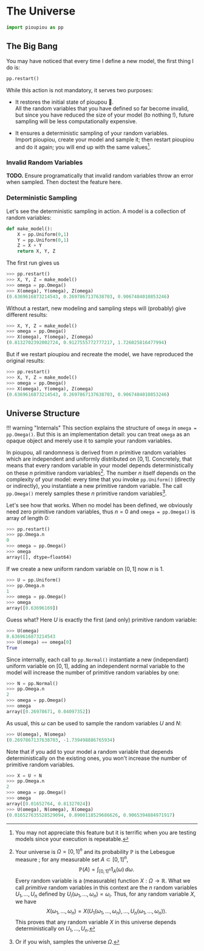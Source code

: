The Universe
================================================================================

```python
import pioupiou as pp
```

The Big Bang
--------------------------------------------------------------------------------

You may have noticed that every time I define a new model, the first thing I do
is:

```python
pp.restart()
```

While this action is not mandatory, it serves two purposes:

  - It restores the initial state of pioupou 🐣.    
    All the random variables that you have defined so far become invalid, 
    but since you have reduced the size of your model (to nothing !), 
    future sampling will be less computationally expensive.

  - It ensures a deterministic sampling of your random variables.  
    Import pioupiou, create your model and sample it;
    then restart pioupiou and do it again; 
    you will end up with the same values[^3].

[^3]: You may not appreciate this feature but it is terrific when you are 
    testing models since your execution is repeatable.

### Invalid Random Variables

**TODO.** Ensure programatically that invalid random variables throw an
error when sampled. Then doctest the feature here.

### Deterministic Sampling 

Let's see the deterministic sampling in action.
A model is a collection of random variables:
```python
def make_model():
    X = pp.Uniform(0,1)
    Y = pp.Uniform(0,1)
    Z = X + Y
    return X, Y, Z
```

The first run gives us
```python
>>> pp.restart()
>>> X, Y, Z = make_model()
>>> omega = pp.Omega()
>>> X(omega), Y(omega), Z(omega)
(0.6369616873214543, 0.2697867137638703, 0.9067484010853246)
```

Without a restart, new modeling and sampling steps will (probably) give 
different results:
```python
>>> X, Y, Z = make_model()
>>> omega = pp.Omega()
>>> X(omega), Y(omega), Z(omega)
(0.8132702392002724, 0.9127555772777217, 1.726025816477994)
```

But if we restart pioupiou and recreate the model, we have reproduced the 
original results:
```python
>>> pp.restart()
>>> X, Y, Z = make_model()
>>> omega = pp.Omega()
>>> X(omega), Y(omega), Z(omega)
(0.6369616873214543, 0.2697867137638703, 0.9067484010853246)
```

Universe Structure
--------------------------------------------------------------------------------

!!! warning "Internals"
    This section explains the structure of `omega` in `omega = pp.Omega()`. 
    But this is an implementation detail: you can treat `omega` as an opaque
    object and merely use it to sample your random variables.

In pioupou, all randomness is derived from $n$ primitive random 
variables which are independent and uniformly distributed on 
$[0,1]$. Concretely, that means that every random variable in your model depends deterministically on these $n$ primitive random variables[^1]. The number $n$ itself
depends on the complexity of your model:
every time that you invoke `pp.Uniform()` (directly or indirectly), you
instantiate a new primitive random variable.
The call `pp.Omega()` merely samples these $n$ primitive random variables[^2].

[^1]:
    Your universe is $\Omega = [0,1]^n$ and its probability 
    $\mathbb{P}$ is the Lebesgue measure ; for any measurable set $A \subset [0,1]^n$,
    $$
    \mathbb{P}(A) = \int_{[0,1]^n} 1_A(\omega) \, d\omega.
    $$
    Every random variable is a (measurable) function $X :\Omega \to \mathbb{R}$.
    What we call *primitive* random variables in this context are the $n$ random variables
    $U_1, \dots, U_n$ defined by
    $U_i(\omega_1, \dots, \omega_n) = \omega_i$.
    Thus, for any random variable $X$, we have
    $$
    X(\omega_1, \dots, \omega_n) = X(U_1(\omega_1, \dots, \omega_n), \dots, U_n(\omega_1, \dots, \omega_n)).
    $$
    This proves that any random variable $X$ in this universe 
    depends deterministically on $U_1, \dots, U_n$.

[^2]: Or if you wish, samples the universe $\Omega$.

Let's see how that works. When no model has been defined,
we obviously need zero primitive random variables, thus $n=0$ and
`omega = pp.Omega()` is array of length 0:

```python
>>> pp.restart()
>>> pp.Omega.n
0
>>> omega = pp.Omega()
>>> omega
array([], dtype=float64)
```

If we create a new uniform random variable on $[0,1]$ now $n$ is 1.
```python
>>> U = pp.Uniform()
>>> pp.Omega.n
1
>>> omega = pp.Omega()
>>> omega
array([0.63696169])
```
Guess what? Here $U$ is exactly the first (and only)
primitive random variable:
```python
>>> U(omega)
0.6369616873214543
>>> U(omega) == omega[0]
True
```

Since internally, each call to `pp.Normal()` instantiate a new (independant)
uniform variable on $[0, 1]$, adding an independent normal variable to the model
will increase the number of primitive random variables by one:
```python
>>> N = pp.Normal()
>>> pp.Omega.n
2
>>> omega = pp.Omega()
>>> omega
array([0.26978671, 0.04097352])
```

As usual, this $\omega$ can be used to sample the random variables $U$ and $N$:
```python
>>> U(omega), N(omega)
(0.2697867137638703, -1.739498886765934)
```

Note that if you add to your model a random variable that depends deterministically
on the existing ones, you won't increase the number of primitive random variables.

```python
>>> X = U + N
>>> pp.Omega.n
2
>>> omega = pp.Omega()
>>> omega
array([0.01652764, 0.81327024])
>>> U(omega), N(omega), X(omega)
(0.016527635528529094, 0.8900118529686626, 0.9065394884971917)
```

